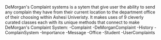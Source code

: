 DeMorgan's Complaint systems is a sytem that give user the ability to send any complain they have from their current location to the department office of their choosing within Ashesi Univeristy.
It makes uses of 9 cleverly curated classes each with its unique methods that connect to make DeMorgan's Complaint System:
    -Complaint
    -DeMorganComplaint
    -History
    -ComplainSystem
    -Importance
    -Message
    -Office
    -Student
    -UserComplaints
